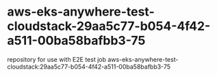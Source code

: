 # aws-eks-anywhere-test-cloudstack-29aa5c77-b054-4f42-a511-00ba58bafbb3-75
repository for use with E2E test job aws-eks-anywhere-test-cloudstack:29aa5c77-b054-4f42-a511-00ba58bafbb3-75
